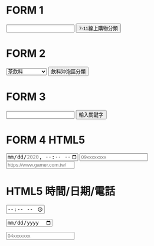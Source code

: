 <html>
<head><meta charset="UTF-8"></head>

<H1>FORM 1</H1>
<form action="https://shop.7-11.com.tw/shop/rui002.faces"method="GET">
<input type="text"name="catid">
<input type="submit"value="7-11線上購物分類">
</form>


<H1>FORM 2</H1>
<form action="https://shop.7-11.com.tw/shop/rui002.faces"method="GET">
<select name="catid">
<option value="61143">茶飲料</option>
<option value="61144">礦泉水</option>
<option value="61145">咖啡/果汁/機能</option>
<option value="61146">沖泡咖啡</option>
<option value="61147">茶葉/茶包</option>
<option value="61148">麥片穀物</option>
<option value="61149">沖調/奶茶/奶粉</option>
</select>
<input type="submit"value="飲料沖泡區分類">
</form>

<H1>FORM 3</H1>
<form action="https://shop.7-11.com.tw/shop/rui009.faces?ladosidg=1_8&range=&"method="GET">
<input type="text"name="qs">
<input type="hidden"name="1"value="">
<input type="submit"value="輸入關鍵字">
</form>

<H1>FORM 4 HTML5</H1>
<input type="datetime-local" min="2020-10-01T00:00" max="2020-12-31T00:00">
<input type="tel" pattern="[0][9][0-9]{8}" placeholder="09xxxxxxxx">
<input type="url" placeholder="https://www.gamer.com.tw/">

<H1>HTML5 時間/日期/電話</H1>
<input type="time" name="time"><p>
<input type="date" name="date"><p>
<input type="tel" pattern="[0][4][0-9]{7}" placeholder="04xxxxxxx">
